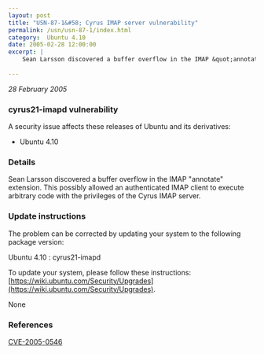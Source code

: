 ```yaml
---
layout: post
title: "USN-87-1&#58; Cyrus IMAP server vulnerability"
permalink: /usn/usn-87-1/index.html
category:  Ubuntu 4.10
date: 2005-02-28 12:00:00
excerpt: |
    Sean Larsson discovered a buffer overflow in the IMAP &quot;annotate&quot; extension. This possibly allowed an authenticated IMAP client to execute arbitrary code with the privileges of the Cyrus IMAP server.
    
--- 
```

 
 

*28 February 2005*

### cyrus21-imapd vulnerability

A security issue affects these releases of Ubuntu and its derivatives:

* Ubuntu 4.10

### Details

Sean Larsson discovered a buffer overflow in the IMAP &quot;annotate&quot; extension. This possibly allowed an authenticated IMAP client to execute arbitrary code with the privileges of the Cyrus IMAP server.

### Update instructions

The problem can be corrected by updating your system to the following package version:

Ubuntu 4.10
 : cyrus21-imapd 

To update your system, please follow these instructions: [https://wiki.ubuntu.com/Security/Upgrades](https://wiki.ubuntu.com/Security/Upgrades).

None

### References

 
 [CVE-2005-0546](http://people.ubuntu.com/~ubuntu-security/cve/CVE-2005-0546)
 

